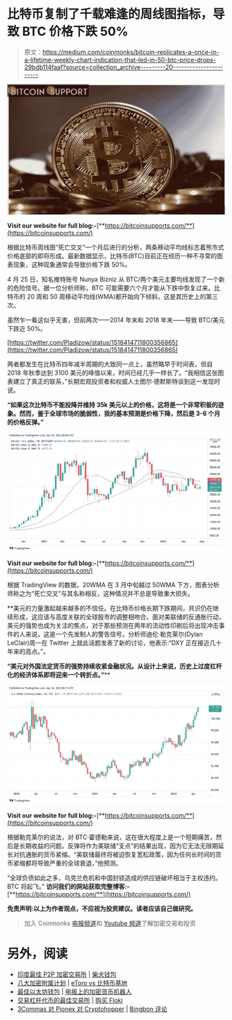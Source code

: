 # 比特币复制了千载难逢的周线图指标，导致 BTC 价格下跌 50%

> 原文：<https://medium.com/coinmonks/bitcoin-replicates-a-once-in-a-lifetime-weekly-chart-indication-that-led-in-50-btc-price-drops-29bdb114faaf?source=collection_archive---------20----------------------->

![](img/572be7352e750bc78b1017736937d451.png)

**Visit our website for full blog:-**[**https://bitcoinsupports.com/**](https://bitcoinsupports.com/)

根据比特币周线图“死亡交叉”一个月后进行的分析，两条移动平均线标志着熊市式价格底部的即将形成。最新数据显示，比特币(BTC)目前正在经历一种不寻常的图表现象，这种现象通常会导致价格下跌 50%。

4 月 25 日，知名推特账号 Nunya Bizniz 从 BTC/两个美元主要均线发现了一个新的危险信号。据一位分析师称，BTC 可能需要六个月才能从下跌中恢复过来。比特币的 20 周和 50 周移动平均线(WMA)都开始向下倾斜，这是其历史上的第三次。

虽然乍一看这似乎无害，但前两次——2014 年末和 2018 年末——导致 BTC/美元下跌近 50%。

[https://twitter.com/Pladizow/status/1518414711800356865](https://twitter.com/Pladizow/status/1518414711800356865)

两者都发生在比特币四年减半周期的大致同一点上，虽然略早于时间表，但自 2018 年秋季达到 3100 美元的峰值以来，时间已经几乎一样长了。“我相信这张图表建立了真正的联系，”长期宏观投资者和权威人士图尔·德默斯特谈到这一发现时说。

**“如果这次比特币不能投降并维持 35k 美元以上的价格，这将是一个非常积极的迹象。然而，鉴于全球市场的脆弱性，我的基本预测是价格下降，然后是 3-6 个月的价格反弹。”**

![](img/b1fff1065793d6e7e6460940ea7a53cd.png)

**Visit our website for full blog:-**[**https://bitcoinsupports.com/**](https://bitcoinsupports.com/)

根据 TradingView 的数据，20WMA 在 3 月中旬越过 50WMA 下方，图表分析师称之为“死亡交叉”与其名称相反，这种情况并不总是导致重大损失。

**美元的力量激起越来越多的不信任。在比特币价格长期下跌期间，共识仍在继续形成，这应该与高度关联的全球股市的调整相吻合。面对美联储的反通胀行动，美元的强势也成为关注的焦点，对于那些预测在两年的流动性印刷后将出现冲击事件的人来说，这是一个先发制人的警告信号。分析师迪伦·勒克莱尔(Dylan LeClair)周一在 Twitter 上就此话题发表了新的讨论，他表示:“DXY 正在接近几十年来的高点。”。

**“美元对外国法定货币的强势持续收紧金融状况。从设计上来说，历史上过度杠杆化的经济体系即将迎来一个转折点。”****

![](img/52c014dda65cb171ca704c27074f3851.png)

**Visit our website for full blog:-**[**https://bitcoinsupports.com/**](https://bitcoinsupports.com/)

根据勒克莱尔的说法，对 BTC·霍德勒来说，这在很大程度上是一个短期痛苦，然后是长期收益的问题。反弹将作为美联储“支点”的结果出现，因为它无法无限期延长对抗通胀的货币紧缩。“美联储最终将被迫恢复宽松政策，因为任何长时间的货币紧缩都将导致严重的全球衰退，”他预测。

“全球负债如此之多，乌克兰危机和中国封锁造成的供应链破坏相当于主权违约。BTC 将起飞。”
**访问我们的网站获取完整博客:-**[**https://bitcoinsupports.com/**](https://bitcoinsupports.com/)

**免责声明:以上为作者观点，不应视为投资建议。读者应该自己做研究。**

> 加入 Coinmonks [电报频道](https://t.me/coincodecap)和 [Youtube 频道](https://www.youtube.com/c/coinmonks/videos)了解加密交易和投资

# 另外，阅读

*   [印度最佳 P2P 加密交易所](https://coincodecap.com/p2p-crypto-exchanges-in-india) | [柴犬钱包](https://coincodecap.com/baby-shiba-inu-wallets)
*   [八大加密附属计划](https://coincodecap.com/crypto-affiliate-programs) | [eToro vs 比特币基地](https://coincodecap.com/etoro-vs-coinbase)
*   [最佳以太坊钱包](https://coincodecap.com/best-ethereum-wallets) | [电报上的加密货币机器人](https://coincodecap.com/telegram-crypto-bots)
*   [交易杠杆代币的最佳交易所](https://coincodecap.com/leveraged-token-exchanges) | [购买 Floki](https://coincodecap.com/buy-floki-inu-token)
*   [3Commas 对 Pionex 对 Cryptohopper](https://coincodecap.com/3commas-vs-pionex-vs-cryptohopper) | [Bingbon 评论](https://coincodecap.com/bingbon-review)